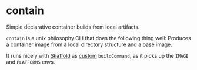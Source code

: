 # contain

Simple declarative container builds from local artifacts.

`contain` is a unix philosophy CLI that does the following thing well:
Produces a container image from a local directory structure and a base image.

It runs nicely with [Skaffold](https://skaffold.dev/) as [custom](https://skaffold.dev/docs/builders/builder-types/custom/) `buildCommand`, as it picks up the `IMAGE` and `PLATFORMS` envs.
